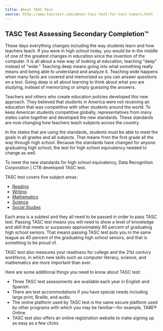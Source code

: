 ```yaml
---
title: About TASC Test
source: http://www.tasctest.com/about-tasc-test-for-test-takers.html
---
```

##  TASC Test Assessing Secondary Completion&trade;

These days everything changes including the way students learn and how teachers teach. If you were in high school today, you would be in the middle of one of the greatest changes in education since the invention of the computer. It is all about a new way of looking at education, teaching "deep" instead of "wide." Teaching deep means going into what something really means and being able to understand and analyze it. Teaching wide happens when many facts are covered and memorized so you can answer questions on a test. Going deep is all about learning to think about what you are studying, instead of memorizing or simply guessing the answers.

Teachers and others who create education policies developed this new approach. They believed that students in America were not receiving an education that was competitive with other students around the world. To keep American students competitive globally, representatives from many states came together and developed the new standards. These standards are now changing how teachers teach subjects across the country.

In the states that are using the standards, students must be able to meet the goals in all grades and all subjects. That means from the first grade all the way through high school. Because the standards have changed for anyone graduating high school, the test for high school equivalency needed to change as well.

To meet the new standards for high school equivalency, Data Recognition Corporation &#124; CTB developed TASC test.

TASC test covers five subject areas:

  * [Reading](reading.html)
  * [Writing](writing.html)
  * [Mathematics](mathematics.html)
  * [Science](science.html)
  * [Social Studies](social-studies.html)
 
Each area is a subtest and they all need to be passed in order to pass TASC test. Passing TASC test means you will need to show a level of knowledge and skill that meets or surpasses approximately 60 percent of graduating high school seniors. That means passing TASC test puts you in the same league as 40 percent of the graduating high school seniors, and that is something to be proud of.

TASC test also measures your readiness for college and the 21st century workforce, in which new skills such as computer literacy, science, and mathematics are more important than ever.

Here are some additional things you need to know about TASC test:

  * Three TASC test assessments are available each year in English and Spanish.
  * There are test accommodations if you have special needs including large print, Braille, and audio.
  * The online platform used by TASC test is the same secure platform used by other programs with which you may be familiar—for example, TABE® Online.
  * TASC test also offers an online registration website to make signing up as easy as a few clicks